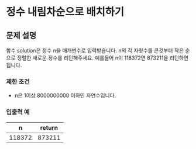 # 정수 내림차순으로 배치하기

## 문제 설명

함수 solution은 정수 n을 매개변수로 입력받습니다. n의 각 자릿수를 큰것부터 작은 순으로 정렬한 새로운 정수를 리턴해주세요. 예를들어 n이 118372면 873211을 리턴하면 됩니다.

### 제한 조건

- n은 1이상 8000000000 이하인 자연수입니다.

### 입출력 예

| n      | return |
| ------ | ------ |
| 118372 | 873211 |
